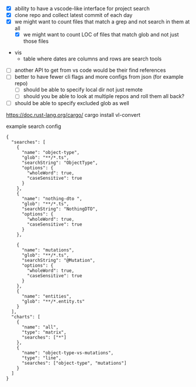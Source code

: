 - [x] ability to have a vscode-like interface for project search
- [x] clone repo and collect latest commit of each day
- [x] we might want to count files that match a grep and not search in them at all
  - [x] we might want to count LOC of files that match glob and not just those files
- vis
  - table where dates are columns and rows are search tools
- [ ] another API to get from vs code would be their find references
- [ ] better to have fewer cli flags and more configs from json (for example repo)
  - [ ] should be able to specify local dir not just remote
  - [ ] should you be able to look at multiple repos and roll them all back?
- [ ] should be able to specify excluded glob as well

https://doc.rust-lang.org/cargo/
cargo install vl-convert

example search config

```
{
  "searches": [
    {
      "name": "object-type",
      "glob": "**/*.ts",
      "searchString": "ObjectType",
      "options": {
        "wholeWord": true,
        "caseSensitive": true
      }
    },
    {
      "name": "nothing-dto ",
      "glob": "**/*.ts",
      "searchString": "NothingDTO",
      "options": {
        "wholeWord": true,
        "caseSensitive": true
      }
    },

    {
      "name": "mutations",
      "glob": "**/*.ts",
      "searchString": "@Mutation",
      "options": {
        "wholeWord": true,
        "caseSensitive": true
      }
    },
    {
      "name": "entities",
      "glob": "**/*.entity.ts"
    }
  ],
  "charts": [
    {
      "name": "all",
      "type": "matrix",
      "searches": ["*"]
    },
    {
      "name": "object-type-vs-mutations",
      "type": "line",
      "searches": ["object-type", "mutations"]
    }
  ]
}

```
